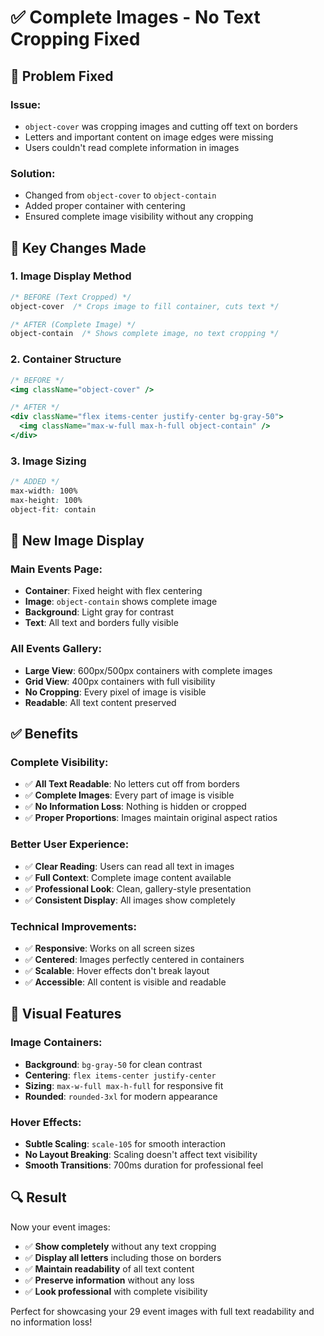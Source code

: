# ✅ Complete Images - No Text Cropping Fixed

## 🔧 **Problem Fixed**

### **Issue**: 
- `object-cover` was cropping images and cutting off text on borders
- Letters and important content on image edges were missing
- Users couldn't read complete information in images

### **Solution**:
- Changed from `object-cover` to `object-contain`
- Added proper container with centering
- Ensured complete image visibility without any cropping

## 🎯 **Key Changes Made**

### **1. Image Display Method**
```css
/* BEFORE (Text Cropped) */
object-cover  /* Crops image to fill container, cuts text */

/* AFTER (Complete Image) */
object-contain  /* Shows complete image, no text cropping */
```

### **2. Container Structure**
```jsx
/* BEFORE */
<img className="object-cover" />

/* AFTER */
<div className="flex items-center justify-center bg-gray-50">
  <img className="max-w-full max-h-full object-contain" />
</div>
```

### **3. Image Sizing**
```css
/* ADDED */
max-width: 100%
max-height: 100%
object-fit: contain
```

## 📐 **New Image Display**

### **Main Events Page:**
- **Container**: Fixed height with flex centering
- **Image**: `object-contain` shows complete image
- **Background**: Light gray for contrast
- **Text**: All text and borders fully visible

### **All Events Gallery:**
- **Large View**: 600px/500px containers with complete images
- **Grid View**: 400px containers with full visibility
- **No Cropping**: Every pixel of image is visible
- **Readable**: All text content preserved

## ✅ **Benefits**

### **Complete Visibility:**
- ✅ **All Text Readable**: No letters cut off from borders
- ✅ **Complete Images**: Every part of image is visible
- ✅ **No Information Loss**: Nothing is hidden or cropped
- ✅ **Proper Proportions**: Images maintain original aspect ratios

### **Better User Experience:**
- ✅ **Clear Reading**: Users can read all text in images
- ✅ **Full Context**: Complete image content available
- ✅ **Professional Look**: Clean, gallery-style presentation
- ✅ **Consistent Display**: All images show completely

### **Technical Improvements:**
- ✅ **Responsive**: Works on all screen sizes
- ✅ **Centered**: Images perfectly centered in containers
- ✅ **Scalable**: Hover effects don't break layout
- ✅ **Accessible**: All content is visible and readable

## 🎨 **Visual Features**

### **Image Containers:**
- **Background**: `bg-gray-50` for clean contrast
- **Centering**: `flex items-center justify-center`
- **Sizing**: `max-w-full max-h-full` for responsive fit
- **Rounded**: `rounded-3xl` for modern appearance

### **Hover Effects:**
- **Subtle Scaling**: `scale-105` for smooth interaction
- **No Layout Breaking**: Scaling doesn't affect text visibility
- **Smooth Transitions**: 700ms duration for professional feel

## 🔍 **Result**

Now your event images:
- ✅ **Show completely** without any text cropping
- ✅ **Display all letters** including those on borders
- ✅ **Maintain readability** of all text content
- ✅ **Preserve information** without any loss
- ✅ **Look professional** with complete visibility

Perfect for showcasing your 29 event images with full text readability and no information loss!